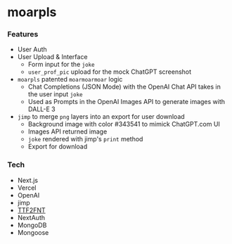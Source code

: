 # moarpls

### Features
- User Auth
- User Upload & Interface
  - Form input for the `joke`
  - `user_prof_pic` upload for the mock ChatGPT screenshot
- `moarpls` patented `moarmoarmoar` logic
  - Chat Completions (JSON Mode) with the OpenAI Chat API takes in the user input `joke`
  - Used as Prompts in the OpenAI Images API to generate images with DALL-E 3
- `jimp` to merge `png` layers into an export for user download
  - Background image with color #343541 to mimick ChatGPT.com UI
  - Images API returned image
  - `joke` rendered with jimp's `print` method
  - Export for download

### Tech
- Next.js
- Vercel
- OpenAI
- jimp
- [TTF2FNT](https://ttf2fnt.com/)
- NextAuth
- MongoDB
- Mongoose

